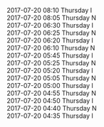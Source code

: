 2017-07-20 08:10 Thursday  I  
2017-07-20 08:05 Thursday  N  
2017-07-20 06:30 Thursday  I  
2017-07-20 06:25 Thursday  N  
2017-07-20 06:20 Thursday  I  
2017-07-20 06:10 Thursday  N  
2017-07-20 05:45 Thursday  I  
2017-07-20 05:25 Thursday  N  
2017-07-20 05:20 Thursday  I  
2017-07-20 05:05 Thursday  N  
2017-07-20 05:00 Thursday  I  
2017-07-20 04:55 Thursday  N  
2017-07-20 04:50 Thursday  I  
2017-07-20 04:40 Thursday  N  
2017-07-20 04:35 Thursday  I  
